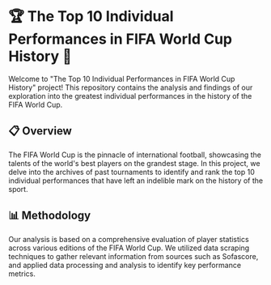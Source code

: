 # 🏆 The Top 10 Individual Performances in FIFA World Cup History 🌟

Welcome to "The Top 10 Individual Performances in FIFA World Cup History" project! This repository contains the analysis and findings of our exploration into the greatest individual performances in the history of the FIFA World Cup.

## 📋 Overview

The FIFA World Cup is the pinnacle of international football, showcasing the talents of the world's best players on the grandest stage. In this project, we delve into the archives of past tournaments to identify and rank the top 10 individual performances that have left an indelible mark on the history of the sport.

## 📊 Methodology

Our analysis is based on a comprehensive evaluation of player statistics across various editions of the FIFA World Cup. We utilized data scraping techniques to gather relevant information from sources such as Sofascore, and applied data processing and analysis to identify key performance metrics.
